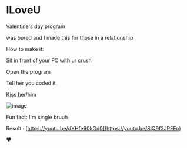# ILoveU

Valentine's day program

was bored and I made this for those in a relationship

How to make it:

Sit in front of your PC with ur crush

Open the program

Tell her you coded it.

Kiss her/him

![image](https://github.com/ulyssepmt/ILoveU/assets/89702597/17ef714b-dfbc-4f6b-9f38-d43f6cf17eb9)

Fun fact: I'm single bruuh

Result : [https://youtu.be/dXHfe60kGd0](https://youtu.be/SiQ9f2JPEFo)

❤


